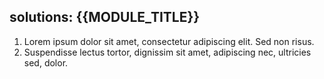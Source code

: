 ## solutions: {{MODULE_TITLE}}

1. Lorem ipsum dolor sit amet, consectetur adipiscing elit. Sed non risus.
2. Suspendisse lectus tortor, dignissim sit amet, adipiscing nec, ultricies sed, dolor.

